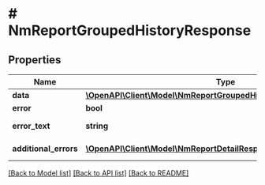 # # NmReportGroupedHistoryResponse

## Properties

Name | Type | Description | Notes
------------ | ------------- | ------------- | -------------
**data** | [**\OpenAPI\Client\Model\NmReportGroupedHistoryResponseDataInner[]**](NmReportGroupedHistoryResponseDataInner.md) |  | [optional]
**error** | **bool** | Флаг ошибки | [optional]
**error_text** | **string** | Описание ошибки | [optional]
**additional_errors** | [**\OpenAPI\Client\Model\NmReportDetailResponseAdditionalErrorsInner[]**](NmReportDetailResponseAdditionalErrorsInner.md) | Дополнительные ошибки | [optional]

[[Back to Model list]](../../README.md#models) [[Back to API list]](../../README.md#endpoints) [[Back to README]](../../README.md)

